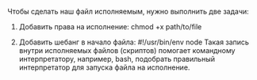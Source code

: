 Чтобы сделать наш файл исполняемым, нужно выполнить две задачи:

1. Добавить права на исполнение: chmod +x path/to/file

2. Добавить шебанг в начало файла: #!/usr/bin/env node
   Такая запись внутри исполняемых файлов (скриптов) помогает командному интерпретатору, например, bash, подобрать правильный интерпретатор для запуска файла на исполнение.

